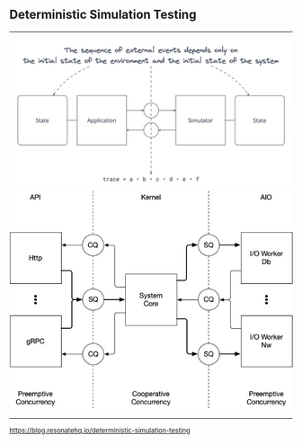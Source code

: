 ## Deterministic Simulation Testing

---

<img alt="" src="abstract/GH7kuERacAAz9XZ.jpeg" width="662">


<img alt="" src="abstract/GJTRxgNbQAA46m3.jpeg" width="662">  

---

<sup>https://blog.resonatehq.io/deterministic-simulation-testing</sup>
